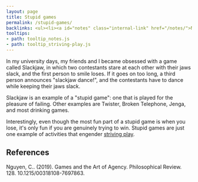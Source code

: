 ```yaml
---
layout: page
title: Stupid games
permalink: /stupid-games/
backlinks: <ul><li><a id="notes" class="internal-link" href="/notes/">Notes</a></li></ul>
tooltips: 
- path: tooltip_notes.js
- path: tooltip_striving-play.js
---
```


In my university days, my friends and I became obsessed with a game called Slackjaw, in which two contestants stare at each other with their jaws slack, and the first person to smile loses. If it goes on too long, a third person announces "slackjaw dance!", and the contestants have to dance while keeping their jaws slack.

Slackjaw is an example of a "stupid game": one that is played for the pleasure of failing. Other examples are Twister, Broken Telephone, Jenga, and most drinking games.

Interestingly, even though the most fun part of a stupid game is when you lose, it's only fun if you are genuinely trying to win. Stupid games are just one example of activities that engender <a id="striving-play" class="internal-link" href="/striving-play/">striving play</a>.

## References

Nguyen, C.. (2019). Games and the Art of Agency. Philosophical Review. 128. 10.1215/00318108-7697863.